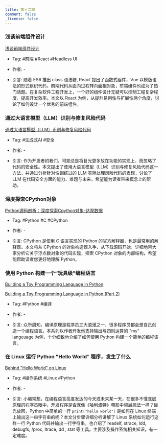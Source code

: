 ```yaml
---
title: 第十二期
comment: false
_license: false
---
```


### 浅谈前端组件设计

[浅谈前端组件设计](https://mp.weixin.qq.com/s/gIPvBEFh7qGLlyVSfSs6RA)

- Tag: #前端 #React #Headless UI 

- 作者: -

- 引言:
    随着 ES6 推出 class 语法糖, React 提出了函数式组件，Vue 以模版语法的形式组织代码，前端代码从面向过程转向面相对象，前端组件也成为了热门话题。在复杂软件工程开发上，一个好的组件设计无疑可以控制工程复杂程度，提高开发效率。本文以 React 为例，从提升易用性与扩展性两个角度，讨论了如何设计一个优秀的前端组件。

### 通过大语言模型（LLM）识别与修复风险代码

[通过大语言模型（LLM）识别与修复风险代码](https://mp.weixin.qq.com/s/JfEEJQyv9pdFB0-mBKC6UA)

- Tag: #生成式AI #安全 

- 作者: -

- 引言:
    作为开发者的我们，可能总是将目光更多放在功能的实现上，而忽略了代码的安全性。本文提出了使用大语言模型（LLM）识别与修复风险代码这一方法，并通过分析针对性训练过的 LLM 实际处理风险代码的表现，讨论了 LLM 在代码安全方面的能力、难题与未来，希望能为读者带来概念上的帮助。

### 深度探索CPython对象

[Python源码剖析：深度探索Cpython对象-达观数据](https://segmentfault.com/a/1190000044006618)

- Tag: #Python #C #CPython 

- 作者: -

- 引言:
    CPython 是使用 C 语言实现的 Python 的官方解释器，也是最常用的解释器。本文将从 CPython 的对象构造器入手，从下载源码开始，详细地带大家分析它关于浮点数对象的代码实现，探索 CPython 对象的内部结构，希望能帮助读者您更好地理解 Python。

### 使用 Python 构建一个“玩具级”编程语言

[Building a Toy Programming Language in Python](https://blog.miguelgrinberg.com/post/building-a-toy-programming-language-in-python)

[Building a Toy Programming Language in Python (Part 2)](https://blog.miguelgrinberg.com/post/building-a-toy-programming-language-in-python-part-2)

- Tag: #Python #编译 

- 作者: -

- 引言:
    众所周知，编译原理是程序员三大浪漫之一，很多程序员都会想自己创造一个编程语言。本系列以作者开发他支持输出与四则运算的 "my" langeuage 为例，十分细致地介绍了如何使用 Python 构建一个简单的编程语言。

### 在 Linux 运行 Python "Hello World" 程序，发生了什么

[Behind "Hello World" on Linux](https://jvns.ca/blog/2023/08/03/behind--hello-world/)

- Tag: #操作系统 #Linux #Python 

- 作者: -

- 引言:
    小编常想，在编程语言高度发达的今天或未来某一天，在很多不懂底层原理的程序员眼中，开发程序是否就像《哈利波特》电影中施展魔法一样？目光放回，Python 中简单的一行 `print("hello world")` 是如何在 Linux 终端上输出这一串字符串的呢？本文分步骤详细分析讲解了 Linux 系统如何运行这样一行 Python 代码并输出一行字符串，也介绍了 readelf, strace, ldd, debugfs, /proc, ltrace, dd , stat 等工具。主要涉及操作系统相关知识，有一定难度。
